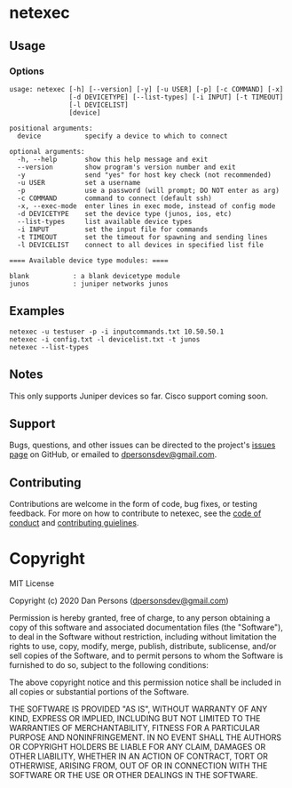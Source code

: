 # netexec

## Usage

### Options
```
usage: netexec [-h] [--version] [-y] [-u USER] [-p] [-c COMMAND] [-x]
               [-d DEVICETYPE] [--list-types] [-i INPUT] [-t TIMEOUT]
               [-l DEVICELIST]
               [device]

positional arguments:
  device           specify a device to which to connect

optional arguments:
  -h, --help       show this help message and exit
  --version        show program's version number and exit
  -y               send "yes" for host key check (not recommended)
  -u USER          set a username
  -p               use a password (will prompt; DO NOT enter as arg)
  -c COMMAND       command to connect (default ssh)
  -x, --exec-mode  enter lines in exec mode, instead of config mode
  -d DEVICETYPE    set the device type (junos, ios, etc)
  --list-types     list available device types
  -i INPUT         set the input file for commands
  -t TIMEOUT       set the timeout for spawning and sending lines
  -l DEVICELIST    connect to all devices in specified list file
```

```
==== Available device type modules: ====

blank           : a blank devicetype module
junos           : juniper networks junos
```

## Examples
    
    netexec -u testuser -p -i inputcommands.txt 10.50.50.1
    netexec -i config.txt -l devicelist.txt -t junos
    netexec --list-types

## Notes
This only supports Juniper devices so far. Cisco support coming soon.

## Support
Bugs, questions, and other issues can be directed to the project's [issues page](https://github.com/dogoncouch/netexec/issues) on GitHub, or emailed to [dpersonsdev@gmail.com](mailto:dpersonsdev@gmail.com).

## Contributing
Contributions are welcome in the form of code, bug fixes, or testing feedback. For more on how to contribute to netexec, see the [code of conduct](docs/CODE_OF_CONDUCT.md) and [contributing guielines](docs/CONTRIBUTING.md).


# Copyright
MIT License

Copyright (c) 2020 Dan Persons (dpersonsdev@gmail.com)

Permission is hereby granted, free of charge, to any person obtaining a copy
of this software and associated documentation files (the "Software"), to deal
in the Software without restriction, including without limitation the rights
to use, copy, modify, merge, publish, distribute, sublicense, and/or sell
copies of the Software, and to permit persons to whom the Software is
furnished to do so, subject to the following conditions:

The above copyright notice and this permission notice shall be included in all
copies or substantial portions of the Software.

THE SOFTWARE IS PROVIDED "AS IS", WITHOUT WARRANTY OF ANY KIND, EXPRESS OR
IMPLIED, INCLUDING BUT NOT LIMITED TO THE WARRANTIES OF MERCHANTABILITY,
FITNESS FOR A PARTICULAR PURPOSE AND NONINFRINGEMENT. IN NO EVENT SHALL THE
AUTHORS OR COPYRIGHT HOLDERS BE LIABLE FOR ANY CLAIM, DAMAGES OR OTHER
LIABILITY, WHETHER IN AN ACTION OF CONTRACT, TORT OR OTHERWISE, ARISING FROM,
OUT OF OR IN CONNECTION WITH THE SOFTWARE OR THE USE OR OTHER DEALINGS IN THE
SOFTWARE.
